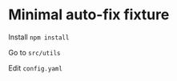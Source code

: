 # Minimal auto-fix fixture

Install `npm install` <!-- ❌ -->

Go to `src/utils` <!-- ❌ -->

Edit `config.yaml` <!-- ❌ -->
